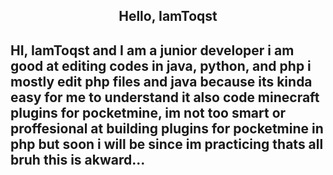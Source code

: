 <h2 align="center" >Hello, IamToqst<h2>
  
  HI, IamToqst and I am a junior developer i am good at editing codes in java, python, and php i mostly edit php files and java because its kinda easy for me to understand it also code minecraft plugins for pocketmine, im not too smart or proffesional at building plugins for pocketmine in php but soon i will be since im practicing thats all bruh this is akward...
